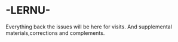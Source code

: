 # -LERNU-
Everything back the issues will be here for visits. And supplemental materials,corrections and complements. 
